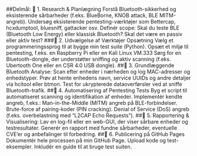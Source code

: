 ##Delmål: 
🔹 1. Research & Planlægning
Forstå Bluetooth-sikkerhed og eksisterende sårbarheder (f.eks. BlueBorne, KNOB attack, BLE MITM-angreb). Undersøg eksisterende pentesting-værktøjer som Bettercap, hcxdumptool, bluesniff, gattacker osv. Definér scope: Skal du teste BLE (Bluetooth Low Energy) eller klassisk Bluetooth? Skal det være en passiv eller aktiv test? 
###🔹 2. Udvælgelse af Værktøjer Opsætning 
Vælg et programmeringssprog til at bygge min test suite (Python). Opsæt et miljø til pentesting, f.eks. en Raspberry Pi eller en Kali Linux VM.333 Sørg for en Bluetooth-dongle, der understøtter sniffing og aktiv scanning (f.eks. Ubertooth One eller en CSR 4.0 USB dongle). 
##🔹 3. Grundlæggende Bluetooth Analyse:
Scan efter enheder i nærheden og log MAC-adresser og enhedstyper. Prøv at hente enhedens navn, service UUIDs og andre detaljer via hcitool eller btmon. Test for ukrypterede dataoverførsler ved at sniffe Bluetooth-trafik. 
##🔹 4. Automatisering af Pentesting Tests
Byg et script til automatiseret scanning og identifikation af enheder. Implementér kendte angreb, f.eks.: Man-in-the-Middle (MITM) angreb på BLE-forbindelser. Brute-force af pairing-koder (PIN cracking). Denial of Service (DoS) angreb (f.eks. overbelastning med “L2CAP Echo Requests”). 
##🔹 5. Rapportering & Visualisering:
Lav en log-fil eller en web-GUI, der viser sårbare enheder og testresultater. Generér en rapport med fundne sårbarheder, eventuelle CVE’er og anbefalinger til forbedring. 
##🔹 6. Publicering på GitHub Pages 
Dokumentér hele processen på min GitHub Page. Upload kode og test-eksempler. Inkludér en guide til at bruge test suiten.
